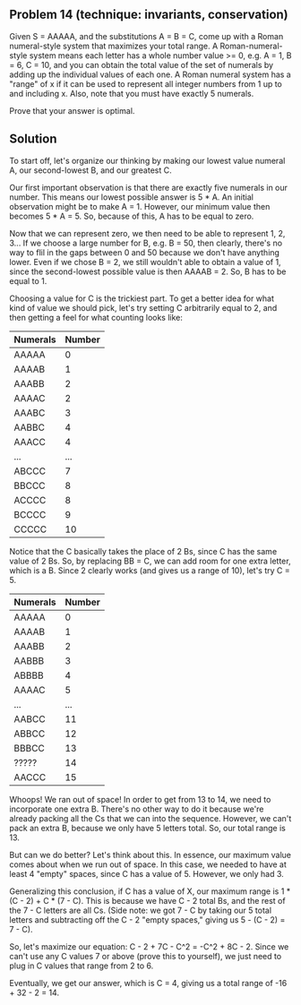 ## Problem 14 (technique: invariants, conservation)

Given S = AAAAA, and the substitutions A = B = C, come up with a Roman numeral-style system that maximizes your total range. A Roman-numeral-style system means each letter has a whole number value >= 0, e.g. A = 1, B = 6, C = 10, and you can obtain the total value of the set of numerals by adding up the individual values of each one. A Roman numeral system has a "range" of x if it can be used to represent all integer numbers from 1 up to and including x. Also, note that you must have exactly 5 numerals. 

Prove that your answer is optimal. 

## Solution

To start off, let's organize our thinking by making our lowest value numeral A, our second-lowest B, and our greatest C. 

Our first important observation is that there are exactly five numerals in our number. This means our lowest possible answer is 5 * A. An initial observation might be to make A = 1. However, our minimum value then becomes 5 * A = 5. So, because of this, A has to be equal to zero. 

Now that we can represent zero, we then need to be able to represent 1, 2, 3... If we choose a large number for B, e.g. B = 50, then clearly, there's no way to flil in the gaps between 0 and 50 because we don't have anything lower. Even if we chose B = 2, we still wouldn't able to obtain a value of 1, since the second-lowest possible value is then AAAAB = 2. So, B has to be equal to 1. 

Choosing a value for C is the trickiest part. To get a better idea for what kind of value we should pick, let's try setting C arbitrarily equal to 2, and then getting a feel for what counting looks like:

| Numerals    | Number      |
| ----------- | ----------- |
| AAAAA | 0 |
| AAAAB | 1 |
| AAABB | 2 |
| AAAAC | 2 |
| AAABC | 3 |
| AABBC | 4 |
| AAACC | 4 |
| ... | ... |
| ABCCC | 7 |
| BBCCC | 8 |
| ACCCC | 8 |
| BCCCC | 9 |
| CCCCC | 10 |

Notice that the C basically takes the place of 2 Bs, since C has the same value of 2 Bs. So, by replacing BB = C, we can add room for one extra letter, which is a B. Since 2 clearly works (and gives us a range of 10), let's try C = 5. 

| Numerals    | Number      |
| ----------- | ----------- |
| AAAAA | 0 |
| AAAAB | 1 |
| AAABB | 2 |
| AABBB | 3 |
| ABBBB | 4 |
| AAAAC | 5 |
| ... | ... |
| AABCC | 11 |
| ABBCC | 12 |
| BBBCC | 13 |
| ????? | 14 |
| AACCC | 15 |

Whoops! We ran out of space! In order to get from 13 to 14, we need to incorporate one extra B. There's no other way to do it because we're already packing all the Cs that we can into the sequence. However, we can't pack an extra B, because we only have 5 letters total. So, our total range is 13. 

But can we do better? Let's think about this. In essence, our maximum value comes about when we run out of space. In this case, we needed to have at least 4 "empty" spaces, since C has a value of 5. However, we only had 3. 

Generalizing this conclusion, if C has a value of X, our maximum range is 1 * (C - 2) + C * (7 - C). This is because we have C - 2 total Bs, and the rest of the 7 - C letters are all Cs. (Side note: we got 7 - C by taking our 5 total letters and subtracting off the C - 2 "empty spaces," giving us 5 - (C - 2) = 7 - C). 

So, let's maximize our equation: C - 2 + 7C - C^2 = -C^2 + 8C - 2. Since we can't use any C values 7 or above (prove this to yourself), we just need to plug in C values that range from 2 to 6. 

Eventually, we get our answer, which is C = 4, giving us a total range of -16 + 32 - 2 = 14. 
